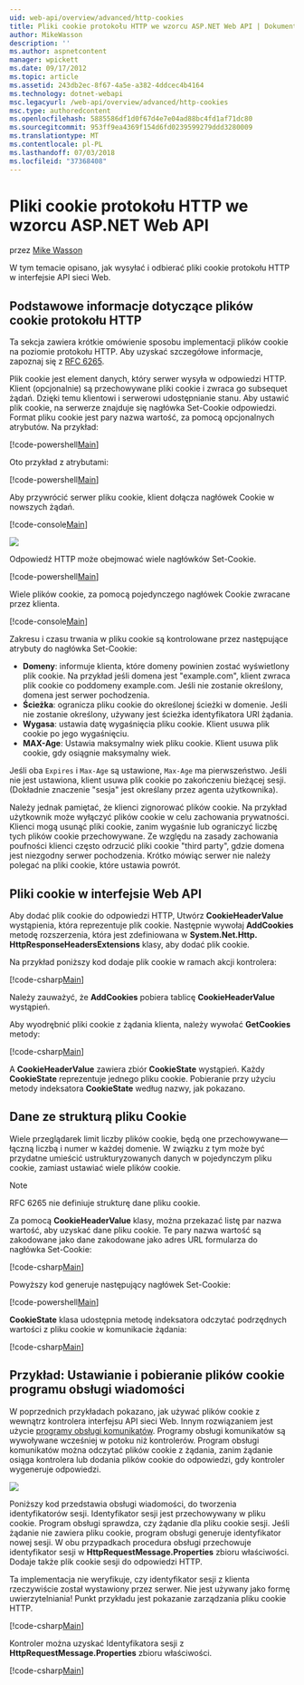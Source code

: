 ```yaml
---
uid: web-api/overview/advanced/http-cookies
title: Pliki cookie protokołu HTTP we wzorcu ASP.NET Web API | Dokumentacja firmy Microsoft
author: MikeWasson
description: ''
ms.author: aspnetcontent
manager: wpickett
ms.date: 09/17/2012
ms.topic: article
ms.assetid: 243db2ec-8f67-4a5e-a382-4ddcec4b4164
ms.technology: dotnet-webapi
msc.legacyurl: /web-api/overview/advanced/http-cookies
msc.type: authoredcontent
ms.openlocfilehash: 5885586df1d0f67d4e7e04ad88bc4fd1af71dc80
ms.sourcegitcommit: 953ff9ea4369f154d6fd0239599279ddd3280009
ms.translationtype: MT
ms.contentlocale: pl-PL
ms.lasthandoff: 07/03/2018
ms.locfileid: "37368408"
---
```

<a name="http-cookies-in-aspnet-web-api"></a>Pliki cookie protokołu HTTP we wzorcu ASP.NET Web API
====================
przez [Mike Wasson](https://github.com/MikeWasson)

W tym temacie opisano, jak wysyłać i odbierać pliki cookie protokołu HTTP w interfejsie API sieci Web.

## <a name="background-on-http-cookies"></a>Podstawowe informacje dotyczące plików cookie protokołu HTTP

Ta sekcja zawiera krótkie omówienie sposobu implementacji plików cookie na poziomie protokołu HTTP. Aby uzyskać szczegółowe informacje, zapoznaj się z [RFC 6265](http://tools.ietf.org/html/rfc6265).

Plik cookie jest element danych, który serwer wysyła w odpowiedzi HTTP. Klient (opcjonalnie) są przechowywane pliki cookie i zwraca go subsequet żądań. Dzięki temu klientowi i serwerowi udostępnianie stanu. Aby ustawić plik cookie, na serwerze znajduje się nagłówka Set-Cookie odpowiedzi. Format pliku cookie jest pary nazwa wartość, za pomocą opcjonalnych atrybutów. Na przykład:

[!code-powershell[Main](http-cookies/samples/sample1.ps1)]

Oto przykład z atrybutami:

[!code-powershell[Main](http-cookies/samples/sample2.ps1)]

Aby przywrócić serwer pliku cookie, klient dołącza nagłówek Cookie w nowszych żądań.

[!code-console[Main](http-cookies/samples/sample3.cmd)]

![](http-cookies/_static/image1.png)

Odpowiedź HTTP może obejmować wiele nagłówków Set-Cookie.

[!code-powershell[Main](http-cookies/samples/sample4.ps1)]

Wiele plików cookie, za pomocą pojedynczego nagłówek Cookie zwracane przez klienta.

[!code-console[Main](http-cookies/samples/sample5.cmd)]

Zakresu i czasu trwania w pliku cookie są kontrolowane przez następujące atrybuty do nagłówka Set-Cookie:

- **Domeny**: informuje klienta, które domeny powinien zostać wyświetlony plik cookie. Na przykład jeśli domena jest "example.com", klient zwraca plik cookie co poddomeny example.com. Jeśli nie zostanie określony, domena jest serwer pochodzenia.
- **Ścieżka**: ogranicza pliku cookie do określonej ścieżki w domenie. Jeśli nie zostanie określony, używany jest ścieżka identyfikatora URI żądania.
- **Wygasa**: ustawia datę wygaśnięcia pliku cookie. Klient usuwa plik cookie po jego wygaśnięciu.
- **MAX-Age**: Ustawia maksymalny wiek pliku cookie. Klient usuwa plik cookie, gdy osiągnie maksymalny wiek.

Jeśli oba `Expires` i `Max-Age` są ustawione, `Max-Age` ma pierwszeństwo. Jeśli nie jest ustawiona, klient usuwa plik cookie po zakończeniu bieżącej sesji. (Dokładnie znaczenie "sesja" jest określany przez agenta użytkownika).

Należy jednak pamiętać, że klienci zignorować plików cookie. Na przykład użytkownik może wyłączyć plików cookie w celu zachowania prywatności. Klienci mogą usunąć pliki cookie, zanim wygaśnie lub ograniczyć liczbę tych plików cookie przechowywane. Ze względu na zasady zachowania poufności klienci często odrzucić pliki cookie "third party", gdzie domena jest niezgodny serwer pochodzenia. Krótko mówiąc serwer nie należy polegać na pliki cookie, które ustawia powrót.

## <a name="cookies-in-web-api"></a>Pliki cookie w interfejsie Web API

Aby dodać plik cookie do odpowiedzi HTTP, Utwórz **CookieHeaderValue** wystąpienia, która reprezentuje plik cookie. Następnie wywołaj **AddCookies** metodę rozszerzenia, która jest zdefiniowana w **System.Net.Http. HttpResponseHeadersExtensions** klasy, aby dodać plik cookie.

Na przykład poniższy kod dodaje plik cookie w ramach akcji kontrolera:

[!code-csharp[Main](http-cookies/samples/sample6.cs)]

Należy zauważyć, że **AddCookies** pobiera tablicę **CookieHeaderValue** wystąpień.

Aby wyodrębnić pliki cookie z żądania klienta, należy wywołać **GetCookies** metody:

[!code-csharp[Main](http-cookies/samples/sample7.cs)]

A **CookieHeaderValue** zawiera zbiór **CookieState** wystąpień. Każdy **CookieState** reprezentuje jednego pliku cookie. Pobieranie przy użyciu metody indeksatora **CookieState** według nazwy, jak pokazano.

## <a name="structured-cookie-data"></a>Dane ze strukturą pliku Cookie

Wiele przeglądarek limit liczby plików cookie, będą one przechowywane&#8212;łączną liczbą i numer w każdej domenie. W związku z tym może być przydatne umieścić ustrukturyzowanych danych w pojedynczym pliku cookie, zamiast ustawiać wiele plików cookie.

> [!NOTE]
> RFC 6265 nie definiuje strukturę dane pliku cookie.


Za pomocą **CookieHeaderValue** klasy, można przekazać listę par nazwa wartość, aby uzyskać dane pliku cookie. Te pary nazwa wartość są zakodowane jako dane zakodowane jako adres URL formularza do nagłówka Set-Cookie:

[!code-csharp[Main](http-cookies/samples/sample8.cs)]

Powyższy kod generuje następujący nagłówek Set-Cookie:

[!code-powershell[Main](http-cookies/samples/sample9.ps1)]

**CookieState** klasa udostępnia metodę indeksatora odczytać podrzędnych wartości z pliku cookie w komunikacie żądania:

[!code-csharp[Main](http-cookies/samples/sample10.cs)]

## <a name="example-set-and-retrieve-cookies-in-a-message-handler"></a>Przykład: Ustawianie i pobieranie plików cookie programu obsługi wiadomości

W poprzednich przykładach pokazano, jak używać plików cookie z wewnątrz kontrolera interfejsu API sieci Web. Innym rozwiązaniem jest użycie [programy obsługi komunikatów](http-message-handlers.md). Programy obsługi komunikatów są wywoływane wcześniej w potoku niż kontrolerów. Program obsługi komunikatów można odczytać plików cookie z żądania, zanim żądanie osiąga kontrolera lub dodania plików cookie do odpowiedzi, gdy kontroler wygeneruje odpowiedzi.

![](http-cookies/_static/image2.png)

Poniższy kod przedstawia obsługi wiadomości, do tworzenia identyfikatorów sesji. Identyfikator sesji jest przechowywany w pliku cookie. Program obsługi sprawdza, czy żądanie dla pliku cookie sesji. Jeśli żądanie nie zawiera pliku cookie, program obsługi generuje identyfikator nowej sesji. W obu przypadkach procedura obsługi przechowuje identyfikator sesji w **HttpRequestMessage.Properties** zbioru właściwości. Dodaje także plik cookie sesji do odpowiedzi HTTP.

Ta implementacja nie weryfikuje, czy identyfikator sesji z klienta rzeczywiście został wystawiony przez serwer. Nie jest używany jako formę uwierzytelniania! Punkt przykładu jest pokazanie zarządzania pliku cookie HTTP.

[!code-csharp[Main](http-cookies/samples/sample11.cs)]

Kontroler można uzyskać Identyfikatora sesji z **HttpRequestMessage.Properties** zbioru właściwości.

[!code-csharp[Main](http-cookies/samples/sample12.cs)]
